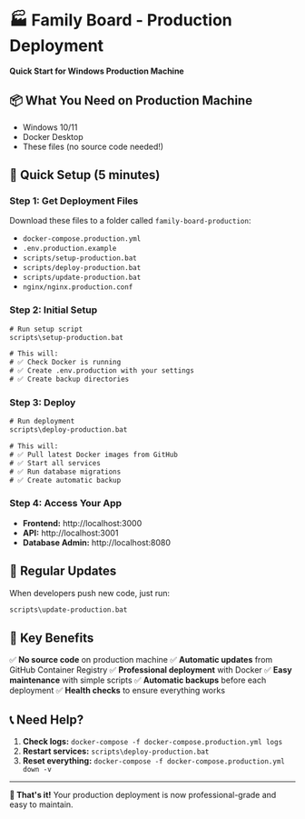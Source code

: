 # 🏭 Family Board - Production Deployment

**Quick Start for Windows Production Machine**

## 📦 What You Need on Production Machine
- Windows 10/11
- Docker Desktop
- These files (no source code needed!)

## 🚀 Quick Setup (5 minutes)

### Step 1: Get Deployment Files
Download these files to a folder called `family-board-production`:
- `docker-compose.production.yml`
- `.env.production.example`
- `scripts/setup-production.bat`
- `scripts/deploy-production.bat`
- `scripts/update-production.bat`
- `nginx/nginx.production.conf`

### Step 2: Initial Setup
```cmd
# Run setup script
scripts\setup-production.bat

# This will:
# ✅ Check Docker is running
# ✅ Create .env.production with your settings
# ✅ Create backup directories
```

### Step 3: Deploy
```cmd
# Run deployment
scripts\deploy-production.bat

# This will:
# ✅ Pull latest Docker images from GitHub
# ✅ Start all services
# ✅ Run database migrations
# ✅ Create automatic backup
```

### Step 4: Access Your App
- **Frontend:** http://localhost:3000
- **API:** http://localhost:3001
- **Database Admin:** http://localhost:8080

## 🔄 Regular Updates

When developers push new code, just run:
```cmd
scripts\update-production.bat
```

## 🎯 Key Benefits

✅ **No source code** on production machine
✅ **Automatic updates** from GitHub Container Registry
✅ **Professional deployment** with Docker
✅ **Easy maintenance** with simple scripts
✅ **Automatic backups** before each deployment
✅ **Health checks** to ensure everything works

## 📞 Need Help?

1. **Check logs:** `docker-compose -f docker-compose.production.yml logs`
2. **Restart services:** `scripts\deploy-production.bat`
3. **Reset everything:** `docker-compose -f docker-compose.production.yml down -v`

---

**🎉 That's it!** Your production deployment is now professional-grade and easy to maintain.
